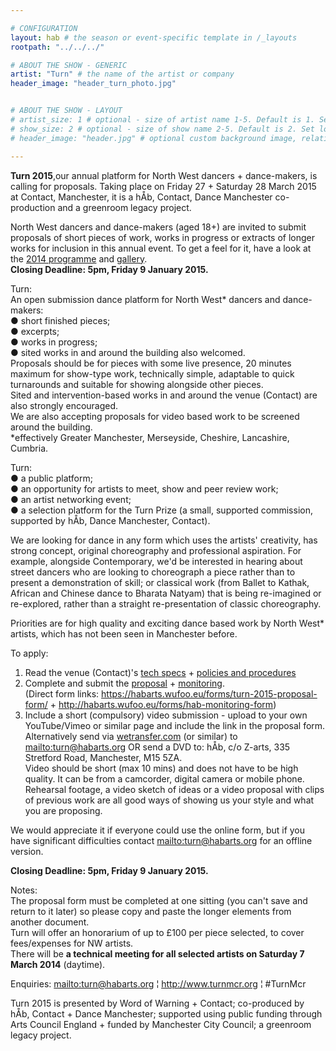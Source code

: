 ```yaml
---

# CONFIGURATION
layout: hab # the season or event-specific template in /_layouts
rootpath: "../../../"

# ABOUT THE SHOW - GENERIC
artist: "Turn" # the name of the artist or company
header_image: "header_turn_photo.jpg"   


# ABOUT THE SHOW - LAYOUT
# artist_size: 1 # optional - size of artist name 1-5. Default is 1. Set longer names to lower values
# show_size: 2 # optional - size of show name 2-5. Default is 2. Set longer names to lower values
# header_image: "header.jpg" # optional custom background image, relative to current page

---
```

**Turn 2015**,our annual platform for North West dancers + dance-makers, is calling for proposals.  Taking place on Friday 27 + Saturday 28 March 2015 at Contact, Manchester, it is a hÅb, Contact, Dance Manchester co-production and a greenroom legacy project.    

North West dancers and dance-makers (aged 18+) are invited to submit proposals of short pieces of work, works in progress or extracts of longer works for inclusion in this annual event.  To get a feel for it, have a look at the  [2014 programme](/archive/2014-turn) and [gallery](/galleries/2014-turn).    
**Closing Deadline: 5pm, Friday 9 January 2015.**     
   
Turn:    
An open submission dance platform for North West* dancers and dance-makers:    
● short finished pieces;      
● excerpts;    
● works in progress;    
● sited works in and around the building also welcomed.    
Proposals should be for pieces with some live presence, 20 minutes maximum for show-type work, technically simple, adaptable to quick turnarounds and suitable for showing alongside other pieces.    
Sited and intervention-based works in and around the venue (Contact) are also strongly encouraged.    
We are also accepting proposals for video based work to be screened around the building.     
*effectively Greater Manchester, Merseyside, Cheshire, Lancashire, Cumbria.    

Turn:    
● a public platform;    
● an opportunity for artists to meet, show and peer review work;    
● an artist networking event;    
● a selection platform for the Turn Prize (a small, supported commission, supported by hÅb, Dance Manchester, Contact).     

We are looking for dance in any form which uses the artists' creativity, has strong concept, original choreography and professional aspiration. For example, alongside Contemporary, we'd be interested in hearing about street dancers who are looking to choreograph a piece rather than to present a demonstration of  skill; or classical work (from Ballet to Kathak, African and Chinese dance to Bharata Natyam) that is being re-imagined or re-explored, rather than a straight re-presentation of classic choreography.    
 
Priorities are for high quality and exciting dance based work by North West* artists, which has not been seen in Manchester before.    

To apply:     
1. Read the venue (Contact)'s [tech specs](http://turnmcr.posthaven.com/pages/contact-tech-specs) + [policies and procedures](http://turnmcr.posthaven.com/pages/policies-and-procedures-14138)    
2. Complete and submit the [proposal](https://habarts.wufoo.eu/forms/turn-2015-proposal-form/ ) + [monitoring](http://habarts.wufoo.eu/forms/hab-monitoring-form).    
(Direct form links: https://habarts.wufoo.eu/forms/turn-2015-proposal-form/ + http://habarts.wufoo.eu/forms/hab-monitoring-form)     
3. Include a short (compulsory) video submission - upload to your own
YouTube/Vimeo or similar page and include the link in the proposal form.
Alternatively send via [wetransfer.com](http://www.wetransfer.com) (or similar) to <mailto:turn@habarts.org> OR send a DVD to: hÅb, c/o Z-arts, 335 Stretford Road, Manchester, M15 5ZA.     
Video should be short (max 10 mins) and does not have to be high quality. It can be from a camcorder, digital camera or mobile phone. Rehearsal footage, a video sketch of ideas or a video proposal with clips of previous work are all good ways of showing us your style and what you are proposing.    

We would appreciate it if everyone could use the online form, but if you have significant difficulties contact <mailto:turn@habarts.org> for an offline version.    

**Closing Deadline: 5pm, Friday 9 January 2015.**    

Notes:    
The proposal form must be completed at one sitting (you can't save and return to it later) so please copy and paste the longer elements from another document.    
Turn will offer an honorarium of up to £100 per piece selected, to cover fees/expenses for NW artists.    
There will be **a technical meeting for all selected artists on Saturday 7 March 2014** (daytime).    
        
Enquiries: <mailto:turn@habarts.org> ¦ <http://www.turnmcr.org> ¦ #TurnMcr    
        
Turn 2015 is presented by Word of Warning + Contact; co-produced by hÅb, Contact + Dance Manchester; supported using public funding through Arts Council England + funded by Manchester City Council; a greenroom legacy project.     
